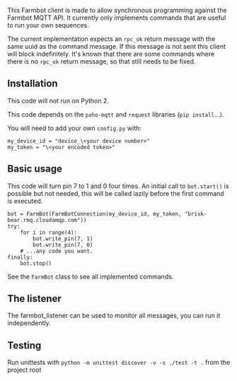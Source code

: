 This Farmbot client is made to allow synchronous programming against the Farmbot MQTT API.
It currently only implements commands that are useful to run your own sequences.

The current implementation expects an `rpc_ok` return message with the same uuid as the command message. If this message is not sent this client will block indefinitely. It's known that there are some commands where there is no `rpc_ok` return message, so that still needs to be fixed.

## Installation

This code will not run on Python 2.

This code depends on the `paho-mqtt` and `request` libraries (`pip install`...).


You will need to add your own `config.py` with:

```
my_device_id = "device_\<your device number>"
my_token = "\<your encoded token>"
```

## Basic usage

This code will turn pin 7 to 1 and 0 four times. An initial call to `bot.start()` is possible but not needed, this will be called lazily before the first command is executed.

```
bot = FarmBot(FarmBotConnection(my_device_id, my_token, "brisk-bear.rmq.cloudamqp.com"))
try:
    for i in range(4):
        bot.write_pin(7, 1)
        bot.write_pin(7, 0)
    # ...any code you want.
finally:
    bot.stop()
```

See the `FarmBot` class to see all implemented commands.

## The listener

The farmbot_listener can be used to monitor all messages, you can run it independently.

## Testing

Run unittests with `python -m unittest discover -v -s ./test -t .` from the project root